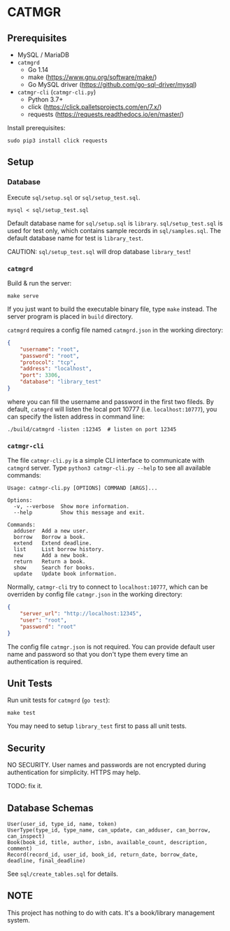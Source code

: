 # CATMGR

## Prerequisites

* MySQL / MariaDB
* `catmgrd`
    * Go 1.14
    * make (<https://www.gnu.org/software/make/>)
    * Go MySQL driver (<https://github.com/go-sql-driver/mysql>)
* `catmgr-cli` (`catmgr-cli.py`)
    * Python 3.7+
    * click (<https://click.palletsprojects.com/en/7.x/>)
    * requests (<https://requests.readthedocs.io/en/master/>)

Install prerequisites:

```
sudo pip3 install click requests
```

## Setup

### Database

Execute `sql/setup.sql` or `sql/setup_test.sql`.

```
mysql < sql/setup_test.sql
```

Default database name for `sql/setup.sql` is `library`. `sql/setup_test.sql` is used for test only, which contains sample records in `sql/samples.sql`. The default database name for test is `library_test`.

CAUTION: `sql/setup_test.sql` will drop database `library_test`!

### `catmgrd`

Build & run the server:

```
make serve
```

If you just want to build the executable binary file, type `make` instead. The server program is placed in `build` directory.

`catmgrd` requires a config file named `catmgrd.json` in the working directory:

```json
{
    "username": "root",
    "password": "root",
    "protocol": "tcp",
    "address": "localhost",
    "port": 3306,
    "database": "library_test"
}
```

where you can fill the username and password in the first two fileds. By default, `catmgrd` will listen the local port 10777 (i.e. `localhost:10777`), you can specify the listen address in command line:

```
./build/catmgrd -listen :12345  # listen on port 12345
```

### `catmgr-cli`

The file `catmgr-cli.py` is a simple CLI interface to communicate with `catmgrd` server. Type `python3 catmgr-cli.py --help` to see all available commands:

```
Usage: catmgr-cli.py [OPTIONS] COMMAND [ARGS]...

Options:
  -v, --verbose  Show more information.
  --help         Show this message and exit.

Commands:
  adduser  Add a new user.
  borrow   Borrow a book.
  extend   Extend deadline.
  list     List borrow history.
  new      Add a new book.
  return   Return a book.
  show     Search for books.
  update   Update book information.
```

Normally, `catmgr-cli` try to connect to `localhost:10777`, which can be overriden by config file `catmgr.json` in the working directory:

```json
{
    "server_url": "http://localhost:12345",
    "user": "root",
    "password": "root"
}
```

The config file `catmgr.json` is not required. You can provide default user name and password so that you don't type them every time an authentication is required.

## Unit Tests

Run unit tests for `catmgrd` (`go test`):

```
make test
```

You may need to setup `library_test` first to pass all unit tests.

## Security

NO SECURITY. User names and passwords are not encrypted during authentication for simplicity. HTTPS may help.

TODO: fix it.

## Database Schemas

```
User(user_id, type_id, name, token)
UserType(type_id, type_name, can_update, can_adduser, can_borrow, can_inspect)
Book(book_id, title, author, isbn, available_count, description, comment)
Record(record_id, user_id, book_id, return_date, borrow_date, deadline, final_deadline)
```

See `sql/create_tables.sql` for details.

## NOTE

This project has nothing to do with cats. It's a book/library management system.